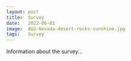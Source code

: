 ```yaml
---
layout: post
title:  Survey 
date:   2022-06-01
image:  AGU-Nevada-desert-rocks-sunshine.jpg
tags:   Survey
---
```


Information about the survey...
